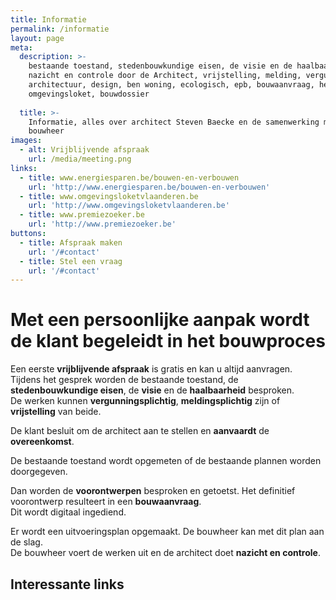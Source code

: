 ```yaml
---
title: Informatie
permalink: /informatie
layout: page
meta:
  description: >-
    bestaande toestand, stedenbouwkundige eisen, de visie en de haalbaarheid,
    nazicht en controle door de Architect, vrijstelling, melding, vergunning,
    architectuur, design, ben woning, ecologisch, epb, bouwaanvraag, hemelwater,
    omgevingsloket, bouwdossier
     
  title: >-
    Informatie, alles over architect Steven Baecke en de samenwerking met de
    bouwheer
images:
  - alt: Vrijblijvende afspraak
    url: /media/meeting.png
links:
  - title: www.energiesparen.be/bouwen-en-verbouwen
    url: 'http://www.energiesparen.be/bouwen-en-verbouwen'
  - title: www.omgevingsloketvlaanderen.be
    url: 'http://www.omgevingsloketvlaanderen.be'
  - title: www.premiezoeker.be
    url: 'http://www.premiezoeker.be'
buttons:
  - title: Afspraak maken
    url: '/#contact'
  - title: Stel een vraag
    url: '/#contact'
---
```

# Met een persoonlijke aanpak wordt de klant begeleidt in het bouwproces

Een eerste **vrijblijvende afspraak** is gratis en kan u altijd aanvragen. \
Tijdens het gesprek worden de bestaande toestand, de **stedenbouwkundige eisen**,
de **visie** en de **haalbaarheid** besproken.\
De werken kunnen **vergunningsplichtig**, **meldingsplichtig** zijn of **vrijstelling** van beide.

De klant besluit om de architect aan te stellen en **aanvaardt** de **overeenkomst**.

De bestaande toestand wordt opgemeten of de bestaande plannen worden doorgegeven. 

Dan worden de **voorontwerpen** besproken en getoetst.
Het definitief voorontwerp resulteert in een **bouwaanvraag**. \
Dit wordt digitaal ingediend.

Er wordt een uitvoeringsplan opgemaakt. De bouwheer kan met dit plan aan de slag.\
De bouwheer voert de werken uit en de architect doet **nazicht en controle**.

## Interessante links
